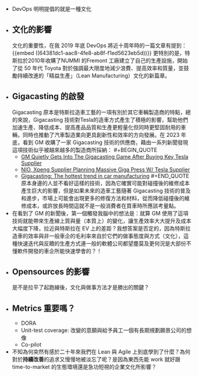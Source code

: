 - DevOps 明明提倡的就是一種文化
- ## 文化的影響
  文化的重要性，在我 2019 年底 DevOps 將近十周年時的一篇文章有提到：
  {{embed ((64381dc1-aac8-4fe8-ab8f-f1ed5623eb5d))}}
  更特別的是，特斯拉於2010年收購了NUMMI 的Fremont 工廠建立了自己的生產設施，開始了從 50 年代 Toyota 對於強調最大限度地減少浪費、提高效率和質量，並鼓勵持續改進的「精益生產」（Lean Manufacturing）文化的新篇章。
- ## Gigacasting 的啟發
  Gigacasting 原本是特斯拉造車工藝的一項有別於其它車輛製造商的特點，總的來說，Gigacasting 技術對Tesla的造車方式產生了積極的影響，幫助他們加速生產、降低成本、提高產品品質和生產更輕量化但同時更堅固耐用的車輛，同時也推動了汽車製造業向更具創新性和效率的方向發展。在 2023 年底，看到 GM 收購了一家 Gigacasting 技術的供應商，藉由一系列新聞發現這項技術似乎被越來越多的製造商所採納：
  #+BEGIN_QUOTE
  * [GM Quietly Gets Into The Gigacasting Game After Buying Key Tesla Supplier](https://insideevs.com/news/696594/gm-buys-tesla-gigacasting-partner-tei/)
  * [NIO, Xpeng Supplier Planning Massive Giga Press W/ Tesla Supplier](https://insideevs.com/news/563092/nio-xpeng-casting-machines-tesla/)
  * [Gigacasting: The hottest trend in car manufacturing](https://www.spglobal.com/mobility/en/research-analysis/gigacasting-the-hottest-trend-in-car-manufacturing.html)
  #+END_QUOTE
  原本身邊的人並不看好這樣的技術，因為它確實可能對碰撞後的維修成本產生巨大的影響，但是如果未來的造車工藝隨著 Gigacasting 技術的普及和進步，市場上可能會出現更多的修復方法和材料，從而降低碰撞後的維修成本，或許放長時間這就不是一般消費者在買車時所應該考量點。
- 在看到了 GM 的新聞後，第一個觸發我腦中的想法是：就算 GM 使用了這項技術就能帶來生產線上質與量（本質上）的變化，讓生產效率大大提升及成本大幅度下降，拉近與特斯拉在 EV 上的差距？我想答案是否定的，因為特斯拉造車的效率與非一般車企的毛利率來自於它們的做事態度與方式（文化），這種快速迭代與反饋的生產方式連一般的軟體公司都望塵莫及更何況是大部份不懂軟件開發的車企所能快速學會的？！
- ## Opensources 的影響
  是不是拉平了起跑線後，文化與做事方法才是勝出的關鍵？
- ## Metrics 重要嗎？
  * DORA
  * Unit-test coverage: 改變的意願與給予員工一個有長期規劃願景公司的想像
  * Co-pilot
- 不知為何突然有感於二十年來我們在 Lean 與 Agile 上到底學到了什麼？為何對於**持續改善**的追求又慢慢地被淡忘了呢？是因為東西先能 work 就好跟 time-to-market 的生態環境還是急功短視的企業文化所影響？